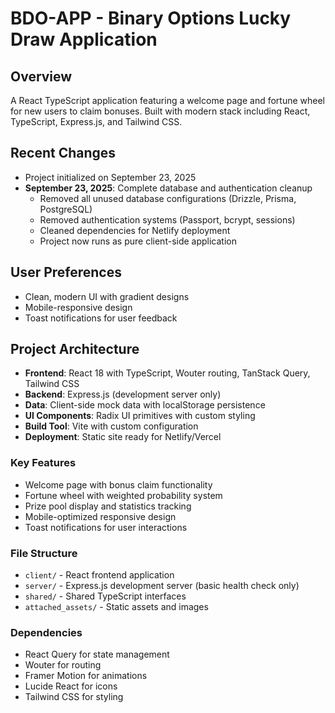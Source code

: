 # BDO-APP - Binary Options Lucky Draw Application

## Overview
A React TypeScript application featuring a welcome page and fortune wheel for new users to claim bonuses. Built with modern stack including React, TypeScript, Express.js, and Tailwind CSS.

## Recent Changes
- Project initialized on September 23, 2025
- **September 23, 2025**: Complete database and authentication cleanup
  - Removed all unused database configurations (Drizzle, Prisma, PostgreSQL)
  - Removed authentication systems (Passport, bcrypt, sessions)
  - Cleaned dependencies for Netlify deployment
  - Project now runs as pure client-side application

## User Preferences
- Clean, modern UI with gradient designs
- Mobile-responsive design
- Toast notifications for user feedback

## Project Architecture
- **Frontend**: React 18 with TypeScript, Wouter routing, TanStack Query, Tailwind CSS
- **Backend**: Express.js (development server only)
- **Data**: Client-side mock data with localStorage persistence
- **UI Components**: Radix UI primitives with custom styling
- **Build Tool**: Vite with custom configuration
- **Deployment**: Static site ready for Netlify/Vercel

### Key Features
- Welcome page with bonus claim functionality
- Fortune wheel with weighted probability system
- Prize pool display and statistics tracking
- Mobile-optimized responsive design
- Toast notifications for user interactions

### File Structure
- `client/` - React frontend application
- `server/` - Express.js development server (basic health check only)
- `shared/` - Shared TypeScript interfaces
- `attached_assets/` - Static assets and images

### Dependencies
- React Query for state management
- Wouter for routing
- Framer Motion for animations
- Lucide React for icons
- Tailwind CSS for styling